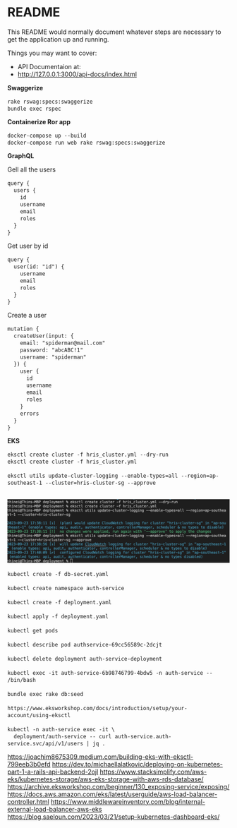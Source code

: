 # README

This README would normally document whatever steps are necessary to get the
application up and running.

Things you may want to cover:

- API Documentaion at:
- http://127.0.0.1:3000/api-docs/index.html

**Swaggerize**
```
rake rswag:specs:swaggerize
bundle exec rspec
```

**Containerize Ror app**
```
docker-compose up --build
docker-compose run web rake rswag:specs:swaggerize
```

**GraphQL**

Gell all the users
```
query {
  users {
    id
    username
    email
    roles
  }
}

```

Get user by id
```
query {
  user(id: "id") {
    username
    email
    roles
  }
}
```

Create a user
```
mutation {
  createUser(input: {
    email: "spiderman@mail.com"
    password: "abcABC!1"
    username: "spiderman"
  }) {
    user {
      id
      username
      email
      roles
    }
    errors
  }
}
```

**EKS**
```
eksctl create cluster -f hris_cluster.yml --dry-run
eksctl create cluster -f hris_cluster.yml

eksctl utils update-cluster-logging --enable-types=all --region=ap-southeast-1 --cluster=hris-cluster-sg --approve


```

![Alt text](<Screenshot 2023-09-23 at 5.41.20 PM.png>)

```
kubectl create -f db-secret.yaml

kubectl create namespace auth-service

kubectl create -f deployment.yaml

kubectl apply -f deployment.yaml

kubectl get pods

kubectl describe pod authservice-69cc56589c-2dcjt

kubectl delete deployment auth-service-deployment

kubectl exec -it auth-service-6b98746799-4bdw5 -n auth-service -- /bin/bash

bundle exec rake db:seed

https://www.eksworkshop.com/docs/introduction/setup/your-account/using-eksctl

kubectl -n auth-service exec -it \
  deployment/auth-service -- curl auth-service.auth-service.svc/api/v1/users | jq .

```

https://joachim8675309.medium.com/building-eks-with-eksctl-799eeb3b0efd
https://dev.to/michaellalatkovic/deploying-on-kubernetes-part-1-a-rails-api-backend-2ojl
https://www.stacksimplify.com/aws-eks/kubernetes-storage/aws-eks-storage-with-aws-rds-database/
https://archive.eksworkshop.com/beginner/130_exposing-service/exposing/
https://docs.aws.amazon.com/eks/latest/userguide/aws-load-balancer-controller.html
https://www.middlewareinventory.com/blog/internal-external-load-balancer-aws-eks
https://blog.saeloun.com/2023/03/21/setup-kubernetes-dashboard-eks/
